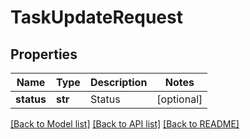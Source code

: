 # TaskUpdateRequest

## Properties
Name | Type | Description | Notes
------------ | ------------- | ------------- | -------------
**status** | **str** | Status | [optional] 

[[Back to Model list]](../README.md#documentation-for-models) [[Back to API list]](../README.md#documentation-for-api-endpoints) [[Back to README]](../README.md)


